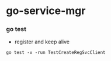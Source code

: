 # go-service-mgr




### go test

* register and keep alive 

```
go test -v -run TestCreateRegSvcClient
```
